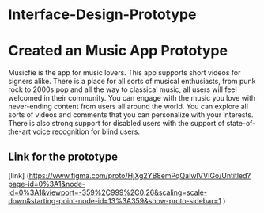 # Interface-Design-Prototype
# Created an Music App Prototype 

Musicfie is the app for music lovers. This app supports short videos for signers alike. There is a place for all sorts of musical enthusiasts, from punk rock to 2000s pop and all the way to classical music, all users will feel welcomed in their community. You can engage with the music you love with never-ending content from users all around the world. You can explore all sorts of videos and comments that you can personalize with your interests.
There is also strong support for disabled users with the support of state-of-the-art voice recognition for blind users.  

## Link for the prototype
[link] (https://www.figma.com/proto/HjXg2YB8emPqQaIwIVVIGo/Untitled?page-id=0%3A1&node-id=0%3A1&viewport=-359%2C999%2C0.26&scaling=scale-down&starting-point-node-id=13%3A359&show-proto-sidebar=1 )
